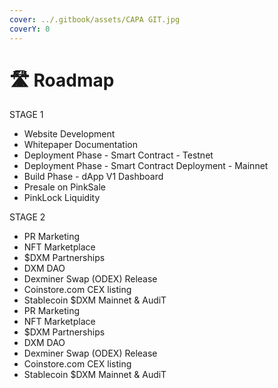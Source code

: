 ```yaml
---
cover: ../.gitbook/assets/CAPA GIT.jpg
coverY: 0
---
```


# 🛣 Roadmap



STAGE 1

* Website Development
* Whitepaper Documentation
* Deployment Phase - Smart Contract - Testnet
* Deployment Phase - Smart Contract Deployment - Mainnet
* Build Phase - dApp V1 Dashboard
* Presale on PinkSale
* PinkLock Liquidity

STAGE 2&#x20;

* PR Marketing
* NFT Marketplace&#x20;
* $DXM Partnerships
* DXM DAO
* Dexminer Swap (ODEX) Release
* Coinstore.com CEX listing
* Stablecoin $DXM Mainnet & AudiT
* PR Marketing
* NFT Marketplace&#x20;
* $DXM Partnerships
* DXM DAO
* Dexminer Swap (ODEX) Release
* Coinstore.com CEX listing
* Stablecoin $DXM Mainnet & AudiT

